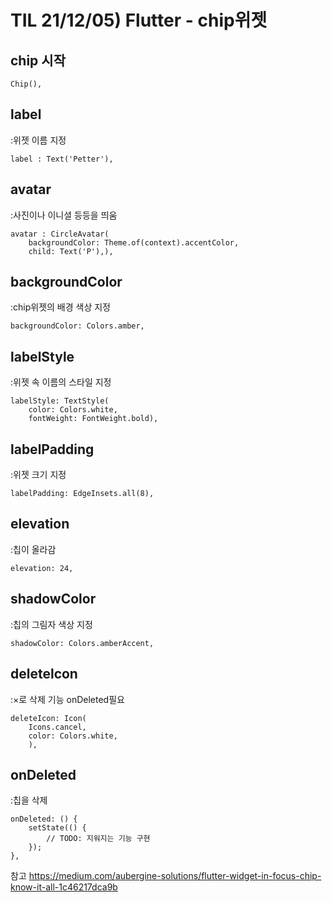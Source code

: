 # TIL 21/12/05) Flutter - chip위젯

## chip 시작
```
Chip(),
```

## label
:위젯 이름 지정
```
label : Text('Petter'),
```

## avatar
:사진이나 이니셜 등등을 띄움
```
avatar : CircleAvatar(
    backgroundColor: Theme.of(context).accentColor,
    child: Text('P'),),
```

## backgroundColor
:chip위젯의 배경 색상 지정
```
backgroundColor: Colors.amber,
```

## labelStyle
:위젯 속 이름의 스타일 지정
```
labelStyle: TextStyle(
    color: Colors.white,
    fontWeight: FontWeight.bold),
```

## labelPadding
:위젯 크기 지정
```
labelPadding: EdgeInsets.all(8),
```

## elevation
:칩이 올라감
```
elevation: 24,
```

## shadowColor
:칩의 그림자 색상 지정
```
shadowColor: Colors.amberAccent,
```

## deletelcon
:×로 삭제 기능 onDeleted필요
```
deleteIcon: Icon(
    Icons.cancel,
    color: Colors.white,
    ),
```

## onDeleted
:칩을 삭제
```
onDeleted: () {
    setState(() {
        // TODO: 지워지는 기능 구현
    });
},
 ```


참고 
https://medium.com/aubergine-solutions/flutter-widget-in-focus-chip-know-it-all-1c46217dca9b